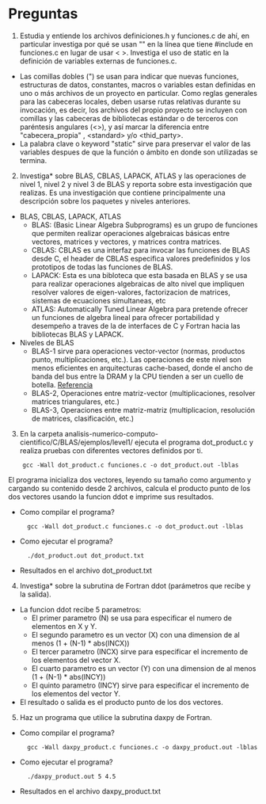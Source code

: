 # Preguntas

1. Estudia y entiende los archivos definiciones.h y funciones.c de ahí, en particular investiga por qué se usan "" en la línea que tiene #include en funciones.c en lugar de usar < >. Investiga el uso de static en la definición de variables externas de funciones.c.
  * Las comillas dobles (") se usan para indicar que nuevas funciones, estructuras de datos, constantes, macros o variables estan definidas en uno o más archivos de un proyecto en particular. Como reglas generales para las cabeceras locales, deben usarse rutas relativas durante su invocación, es decir, los archivos del propio proyecto se incluyen con comillas y las cabeceras de bibliotecas estándar o de terceros con paréntesis angulares (<>), y así marcar la diferencia entre "cabecera_propia" , \<standard\> y/o \<thid_party\>.
  * La palabra clave o keyword "static" sirve para preservar el valor de las variables despues de que la función o ámbito en donde son utilizadas se termina.

2. Investiga* sobre BLAS, CBLAS, LAPACK, ATLAS y las operaciones de nivel 1, nivel 2 y nivel 3 de BLAS y reporta sobre esta investigación que realizas. Es una investigación que contiene principalmente una descripción sobre los paquetes y niveles anteriores.
  * BLAS, CBLAS, LAPACK, ATLAS 
    + BLAS: (Basic Linear Algebra Subprograms) es un grupo de funciones que permiten realizar operaciones algebraicas básicas entre vectores, matrices y vectores, y matrices contra matrices.
    + CBLAS: CBLAS es una interfaz para invocar las funciones de BLAS desde C, el header de CBLAS especifica valores predefinidos y los prototipos de todas las funciones de BLAS.
    + LAPACK: Esta es una bibloteca que esta basada en BLAS y se usa para realizar operaciones algebraicas de alto nivel que impliquen resolver valores de eigen-valores, factorizacion de matrices, sistemas de ecuaciones simultaneas, etc
    + ATLAS: Automatically Tuned Linear Algebra para pretende ofrecer un funciones de algebra lineal para ofrecer portabilidad y desempeño a traves de la de interfaces de C y Fortran hacia las bibliotecas BLAS y LAPACK.
  * Niveles de BLAS 
    + BLAS-1 sirve para operaciones vector-vector (normas, productos punto, multiplicaciones, etc.).
      Las operaciones de este nivel son menos eficientes en arquitecturas cache-based, donde el ancho de banda del bus entre la DRAM y la CPU tienden a ser un cuello de botella.
      [Referencia](https://projects.ncsu.edu/hpc/Courses/16blas.html#BLAS-1)
    + BLAS-2, Operaciones entre matriz-vector (multiplicaciones, resolver matrices triangulares, etc.)
    + BLAS-3, Operaciones  entre matriz-matriz (multiplicacion, resolución de matrices, clasificación, etc.)

3. En la carpeta analisis-numerico-computo-cientifico/C/BLAS/ejemplos/level1/ ejecuta el programa dot_product.c y realiza pruebas con diferentes vectores definidos por ti.
  ```
      gcc -Wall dot_product.c funciones.c -o dot_product.out -lblas
  ```
  El programa inicializa dos vectores, leyendo su tamaño como argumento y cargando su contenido desde 2 archivos, calcula el producto punto de los dos vectores usando la funcion ddot e imprime sus resultados.
  * Como compilar el programa?
    ```
      gcc -Wall dot_product.c funciones.c -o dot_product.out -lblas
    ```
  * Como ejecutar el programa?
    ```
      ./dot_product.out dot_product.txt
    ```
  * Resultados en el archivo dot_product.txt

4. Investiga* sobre la subrutina de Fortran ddot (parámetros que recibe y la salida).
  * La funcion ddot recibe 5 parametros:
    + El primer parametro (N) se usa para especificar el numero de elementos en X y Y.
    + El segundo parametro es un vector (X) con una dimension de al menos (1 + (N-1) * abs(INCX))
    + El tercer parametro (INCX) sirve para especificar el incremento de los elementos del vector X.
    + El cuarto parametro es un vector (Y) con una dimension de al menos (1 + (N-1) * abs(INCY))
    + El quinto parametro (INCY) sirve para especificar el incremento de los elementos del vector Y.
  * El resultado o salida es el producto punto de los dos vectores.

5. Haz un programa que utilice la subrutina daxpy de Fortran.
  * Como compilar el programa?
    ```
      gcc -Wall daxpy_product.c funciones.c -o daxpy_product.out -lblas
    ```
  * Como ejecutar el programa?
    ```
      ./daxpy_product.out 5 4.5
    ```
  * Resultados en el archivo daxpy_product.txt
  
